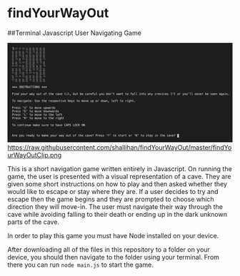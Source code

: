 # findYourWayOut
##Terminal Javascript User Navigating Game

![Clip of findYourWayOut running in Terminal](https://raw.githubusercontent.com/shallihan/findYourWayOut/master/findYourWayOutClip.png)
https://raw.githubusercontent.com/shallihan/findYourWayOut/master/findYourWayOutClip.png

This is a short navigation game written entirely in Javascript. On running the game, the user is presented with a visual representation of a cave. They are given some short instructions on how to play and then asked whether they would like to escape or stay where they are. If a user decides to try and escape then the game begins and they are prompted to choose which direction they will move-in. The user must navigate their way through the cave while avoiding falling to their death or ending up in the dark unknown parts of the cave.

In order to play this game you must have Node installed on your device.

After downloading all of the files in this repository to a folder on your device, you should then navigate to the folder using your terminal. From there you can run `node main.js` to start the game.
 
 
